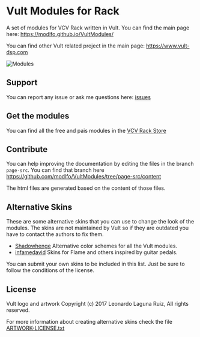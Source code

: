 # Vult Modules for Rack

A set of modules for VCV Rack written in Vult. You can find the main page here: https://modlfo.github.io/VultModules/

You can find other Vult related project in the main page: https://www.vult-dsp.com

![Modules](https://modlfo.github.io/VultModules/images/Vult.png "Modules")

## Support
You can report any issue or ask me questions here: [issues](https://github.com/modlfo/VultModules/issues)

## Get the modules
You can find all the free and pais modules in the [VCV Rack Store](https://vcvrack.com/plugins.html#Vult)

## Contribute

You can help improving the documentation by editing the files in the branch `page-src`. You can find that branch here https://github.com/modlfo/VultModules/tree/page-src/content

The html files are generated based on the content of those files.

## Alternative Skins

These are some alternative skins that you can use to change the look of the modules. The skins are not maintained by Vult so if they are outdated you have to contact the authors to fix them.

- [Shadowhenge](https://github.com/Shadowhenge/VCV-Skins) Alternative color schemes for all the Vult modules.
- [infamedavid](https://github.com/infamedavid/infamous_vult_skins) Skins for Flame and others inspired by guitar pedals.

You can submit your own skins to be included in this list. Just be sure to follow the conditions of the license. 

## License

Vult logo and artwork Copyright (c) 2017 Leonardo Laguna Ruiz, All rights reserved.

For more information about creating alternative skins check the file [ARTWORK-LICENSE.txt](https://github.com/modlfo/VultModules/blob/master/ARTWORK-LICENSE.txt) 


